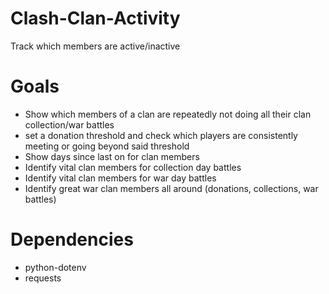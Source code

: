 # Clash-Clan-Activity
Track which members are active/inactive
# Goals
* Show which members of a clan are repeatedly not doing all their clan collection/war battles
* set a donation threshold and check which players are consistently meeting or going beyond said threshold
* Show days since last on for clan members
* Identify vital clan members for collection day battles
* Identify vital clan members for war day battles
* Identify great war clan members all around (donations, collections, war battles)
# Dependencies
* python-dotenv
* requests
